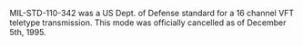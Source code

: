 MIL-STD-110-342 was a US Dept. of Defense standard for a 16 channel VFT teletype transmission. This mode was officially cancelled as of December 5th, 1995.